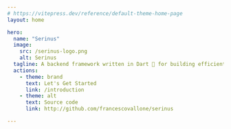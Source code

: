 ```yaml
---
# https://vitepress.dev/reference/default-theme-home-page
layout: home

hero:
  name: "Serinus"
  image:
    src: /serinus-logo.png
    alt: Serinus
  tagline: A backend framework written in Dart 🎯 for building efficient and scalable server-side applications.
  actions:
    - theme: brand
      text: Let's Get Started
      link: /introduction
    - theme: alt
      text: Source code
      link: http://github.com/francescovallone/serinus

---
```


<script setup>
  import Home from './components/home.vue';
  // import Modular from './components/modular.vue';
</script>

<Home />

